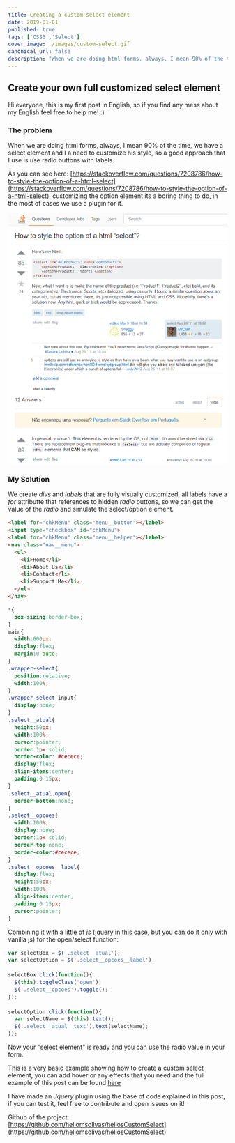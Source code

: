 ```yaml
---
title: Creating a custom select element
date: 2019-01-01
published: true
tags: ['CSS3','Select']
cover_image: ./images/custom-select.gif
canonical_url: false
description: "When we are doing html forms, always, I mean 90% of the time, we have a select element and I a need to customize his style, so a good approach that I use is use radio buttons with labels..."
---
```


## Create your own full customized select element

Hi everyone, this is my first post in English, so if you find any mess about my English feel free to help me! :)

### The problem
When we are doing html forms, always, I mean 90% of the time, we have a select element and I a need to customize his style, so a good approach that I use is use radio buttons with labels.

As you can see here: [https://stackoverflow.com/questions/7208786/how-to-style-the-option-of-a-html-select](https://stackoverflow.com/questions/7208786/how-to-style-the-option-of-a-html-select), customizing the option element its a boring thing to do, in the most of cases we use a plugin for it.

![Stackoverflow Question](./images/stackoverflow-ps.png "Stackoverflow Question")

### My Solution
We create *divs* and *labels* that are fully visually customized, all labels have a *for* attributte that references to hidden *radio* buttons, so we can get the value of the *radio* and simulate the select/option element.

```html
<label for="chkMenu" class="menu__button"></label>
<input type="checkbox" id="chkMenu">
<label for="chkMenu" class="menu__helper"></label>
<nav class="nav__menu">
  <ul>
    <li>Home</li>
    <li>About Us</li>
    <li>Contact</li>
    <li>Support Me</li>
  </ul>
</nav>
```

```css
*{
  box-sizing:border-box;
}
main{
  width:600px;
  display:flex;
  margin:0 auto;
}
.wrapper-select{
  position:relative;
  width:100%;
}
.wrapper-select input{
  display:none;
}
.select__atual{
  height:50px;
  width:100%;
  cursor:pointer;
  border:1px solid;
  border-color: #cecece;
  display:flex;
  align-items:center;
  padding:0 15px;
}
.select__atual.open{
  border-bottom:none;
}
.select__opcoes{
  width:100%;
  display:none;
  border:1px solid;
  border-top:none;
  border-color:#cecece;
}
.select__opcoes__label{
  display:flex;
  height:50px;
  width:100%;
  align-items:center;
  padding:0 15px;
  cursor:pointer;
}
```

Combining it with a little of *js* (jquery in this case, but you can do it only with vanilla js) for the open/select function:

```javascript
var selectBox = $('.select__atual');
var selectOption = $('.select__opcoes__label');

selectBox.click(function(){
  $(this).toggleClass('open');
  $('.select__opcoes').toggle();
});

selectOption.click(function(){
  var selectName = $(this).text();
  $('.select__atual__text').text(selectName);
});
```

Now your "select element" is ready and you can use the radio value in your form.

This is a very basic example showing how to create a custom select element, you can add hover or any effects that you need and the full example of this post can be found [here](https://codepen.io/haykou/pen/yvREdJ)

I have made an *Jquery* plugin using the base of code explained in this post, if you can test it, feel free to contribute and open issues on it!

Github of the project: [https://github.com/heliomsolivas/heliosCustomSelect](https://github.com/heliomsolivas/heliosCustomSelect)